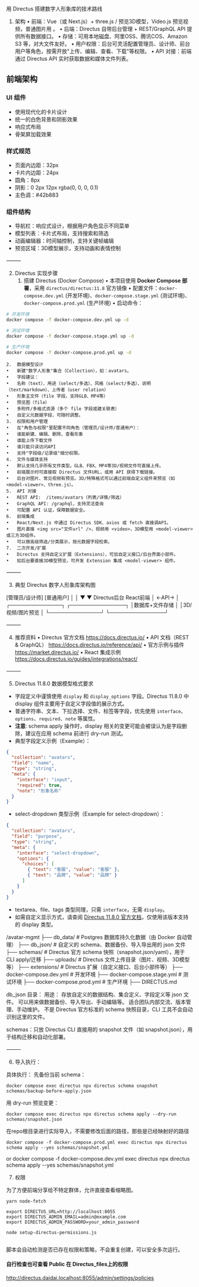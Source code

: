 用 Directus 搭建数字人形象库的技术路线

1. 架构
	•	前端：Vue（或 Next.js）+ three.js / <model-viewer> 预览3D模型，Video.js 预览视频，普通图片用 <img>。
	•	后端：Directus 自带后台管理 + REST/GraphQL API 提供所有数据接口。
	•	存储：可用本地磁盘、阿里OSS、腾讯COS、Amazon S3 等，对大文件友好。
	•	用户权限：后台可灵活配置管理员、设计师、前台用户等角色，按需开放"上传、编辑、查看、下载"等权限。
	•	API 对接：前端通过 Directus API 实时获取数据和媒体文件列表。

## 前端架构

### UI 组件
- 使用现代化的卡片设计
- 统一的白色背景和阴影效果
- 响应式布局
- 骨架屏加载效果

### 样式规范
- 页面内边距：32px
- 卡片内边距：24px
- 圆角：8px
- 阴影：0 2px 12px rgba(0, 0, 0, 0.1)
- 主色调：#42b883

### 组件结构
- 导航栏：响应式设计，根据用户角色显示不同菜单
- 模型列表：卡片式布局，支持搜索和筛选
- 动画编辑器：时间轴控制，支持关键帧编辑
- 预览区域：3D模型展示，支持动画和表情控制

⸻

2. Directus 实现步骤
	1.	搭建 Directus (Docker Compose)
	•	本项目使用 **Docker Compose 部署**，采用 `directus/directus:11.8` 官方镜像
	•	配置文件：`docker-compose.dev.yml` (开发环境)、`docker-compose.stage.yml` (测试环境)、`docker-compose.prod.yml` (生产环境)
	•	启动命令：

```bash
# 开发环境
docker compose -f docker-compose.dev.yml up -d

# 测试环境  
docker compose -f docker-compose.stage.yml up -d

# 生产环境
docker compose -f docker-compose.prod.yml up -d
```


	2.	数据模型设计
	•	新建"数字人形象"集合（Collection），如：avatars。
	•	字段建议：
	•	名称（text）、用途（select/多选）、风格（select/多选）、说明（text/markdown）、上传者（user relation）
	•	形象主文件（file 字段，支持GLB、MP4等）
	•	预览图（file）
	•	多附件/多格式资源（多个 file 字段或建关联表）
	•	自定义元数据字段，可随时调整。
	3.	权限和用户管理
	•	在"角色与权限"里配置不同角色（管理员/设计师/普通用户）：
	•	谁能新建、编辑、删除、查看形象
	•	谁能上传下载文件
	•	谁只能只读访问API
	•	支持"字段级/记录级"细分权限。
	4.	文件与媒体支持
	•	默认支持几乎所有文件类型。GLB、FBX、MP4等3D/视频文件可直接上传。
	•	前端展示时可直接取 Directus 文件URL，或用 API 获得下载链接。
	•	后台对图片、常见视频有预览。3D/特殊格式可以通过前端自定义组件来预览（如 <model-viewer>、three.js）。
	5.	API 对接
	•	REST API:  /items/avatars（列表/详情/筛选）
	•	GraphQL API: /graphql，支持灵活查询
	•	可配置 API 认证，保障数据安全。
	6.	前端集成
	•	React/Next.js 中通过 Directus SDK、axios 或 fetch 直接调API。
	•	图片直接 <img src="文件url" />，视频用 <video>，3D模型用 <model-viewer> 或三方3D组件。
	•	可以做高级筛选/分类展示，按元数据字段检索。
	7.	二次开发/扩展
	•	Directus 支持自定义扩展（Extensions），可加自定义接口/后台界面小部件。
	•	如后台要直接3D模型预览，可开发 Extension 集成 <model-viewer> 组件。

⸻

3. 典型 Directus 数字人形象库架构图

[管理员/设计师]        [普通用户]
      │                    │
      ▼                    ▼
   Directus后台         React前端
      │         ←API→       │
 ┌──────────────┐          ┌───────────────┐
 │数据库+文件存储 │          │3D/视频/图片预览 │
 └──────────────┘          └───────────────┘


⸻

4. 推荐资料
	•	Directus 官方文档
https://docs.directus.io/
	•	API 文档（REST & GraphQL）
https://docs.directus.io/reference/api/
	•	官方示例与插件
https://market.directus.io/
	•	React 集成示例
https://docs.directus.io/guides/integrations/react/


⸻

5. Directus 11.8.0 数据模型格式要求  

- 字段定义中谨慎使用 `display` 和 `display_options` 字段。Directus 11.8.0 中 display 组件主要用于自定义字段值的展示方式。
- 普通字符串、文本、下拉选择、文件、标签等字段，优先使用 `interface`、`options`、`required`、`note` 等属性。
- **注意**: schema apply 操作时，display 相关的变更可能会被误认为是字段删除，建议在应用 schema 前进行 dry-run 测试。
- 典型字段定义示例（Example）：

```json
{
  "collection": "avatars",
  "field": "name",
  "type": "string",
  "meta": {
    "interface": "input",
    "required": true,
    "note": "形象名称"
  }
}
```

- select-dropdown 类型示例（Example for select-dropdown）：

```json
{
  "collection": "avatars",
  "field": "purpose",
  "type": "string",
  "meta": {
    "interface": "select-dropdown",
    "options": {
      "choices": [
        { "text": "客服", "value": "客服" },
        { "text": "品牌", "value": "品牌" }
      ]
    }
  }
}
```

- textarea、file、tags 类型同理，只需 `interface`，无需 `display`。
- 如需自定义显示方式，请查阅 [Directus 11.8.0 官方文档](https://docs.directus.io/guides/data-model/fields)，仅使用该版本支持的 display 类型。

/avatar-mgmt
  ├── db_data/         # Postgres 数据库持久化数据（由 Docker 自动管理）
  ├── db_json/         # 自定义的 schema、数据备份、导入导出用的 json 文件
  ├── schemas/         # Directus 官方 schema 快照（snapshot.json/yaml），用于 CLI apply/迁移
  ├── uploads/         # Directus 文件上传目录（图片、视频、3D模型等）
  ├── extensions/      # Directus 扩展（自定义接口、后台小部件等）
  ├── docker-compose.dev.yml    # 开发环境
  ├── docker-compose.stage.yml   # 测试环境
  ├── docker-compose.prod.yml    # 生产环境
  ├── DIRECTUS.md



db_json 目录：
	用途：
	存放自定义的数据结构、集合定义、字段定义等 json 文件。
	可以用来做数据备份、导入导出、手动编辑等。
	适合团队内部交流、版本管理、手动维护。
	不是 Directus 官方标准的 schema 快照目录，CLI 工具不会自动识别这里的文件。


schemas：只放 Directus CLI 直接用的 snapshot 文件（如 snapshot.json），用于结构迁移和自动化部署。


⸻

6. 导入执行：


具体执行：
先备份当前 schema：
```
docker compose exec directus npx directus schema snapshot schemas/backup-before-apply.json
```

用 dry-run 预览变更：
```
docker compose exec directus npx directus schema apply --dry-run schemas/snapshot.json
```
在repo根目录进行实际导入，不需要修改后面的路径，那些是已经映射好的路径
```
docker compose -f docker-compose.prod.yml exec directus npx directus schema apply --yes schemas/snapshot.yml 
```
or
docker compose -f docker-compose.dev.yml exec directus npx directus schema apply --yes schemas/snapshot.yml 

7. 权限

为了方便前端分享给不特定群体，允许直接查看缩略图。

```
yarn node-fetch

export DIRECTUS_URL=http://localhost:8055
export DIRECTUS_ADMIN_EMAIL=admin@example.com
export DIRECTUS_ADMIN_PASSWORD=your_admin_password

node setup-directus-permissions.js


```
脚本会自动检测是否已存在权限和策略，不会重复创建，可以安全多次运行。

#### 自行检查也可查看 Public 在 Directus_files上的权限
http://directus.daidai.localhost:8055/admin/settings/policies
